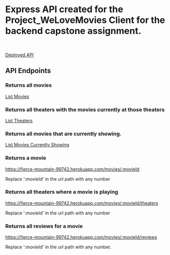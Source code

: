 <h1>Express API created for the Project_WeLoveMovies Client for the backend capstone assignment.</h1>
<br>

[Deployed API](https://fierce-mountain-99742.herokuapp.com/)

<h2>API Endpoints</h2>

<h3>Returns all movies</h3>

[List Movies](https://fierce-mountain-99742.herokuapp.com/movies)

<h3>Returns all theaters with the movies currently at those theaters</h3>

[List Theaters](https://fierce-mountain-99742.herokuapp.com/theaters)

<h3>Returns all movies that are currently showing.</h3>

[List Movies Currently Showing](https://fierce-mountain-99742.herokuapp.com/movies?is_showing=true)

<h3>Returns a movie</h3>

https://fierce-mountain-99742.herokuapp.com/movies/:movieId

<p>Replace ':movieId' in the url path with any number</p>
<h3>Returns all theaters where a movie is playing</h3>

https://fierce-mountain-99742.herokuapp.com/movies/:movieId/theaters

<p>Replace ':movieId' in the url path with any number</p>

<h3>Returns all reviews for a movie</h3>

https://fierce-mountain-99742.herokuapp.com/movies/:movieId/reviews

<p>Replace ':movieId' in the url path with any number.</p>
